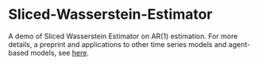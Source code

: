 # Sliced-Wasserstein-Estimator

A demo of Sliced Wasserstein Estimator on AR(1) estimation. For more details, a preprint and applications to other time series models and agent-based models, see [here](https://luluwanggithubt.github.io/Home/wasserstein.html).

